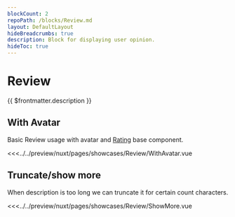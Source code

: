 ```yaml
---
blockCount: 2
repoPath: /blocks/Review.md
layout: DefaultLayout
hideBreadcrumbs: true
description: Block for displaying user opinion.
hideToc: true
---
```

# Review

{{ $frontmatter.description }}

## With Avatar

Basic Review usage with avatar and [Rating](/vue/components/rating.html) base component.

<Showcase showcase-name="Review/WithAvatar" style="min-height:220px">

<<<../../preview/nuxt/pages/showcases/Review/WithAvatar.vue

</Showcase>

## Truncate/show more

When description is too long we can truncate it for certain count characters.

<Showcase showcase-name="Review/ShowMore" style="min-height:360px">

<<<../../preview/nuxt/pages/showcases/Review/ShowMore.vue

</Showcase>
